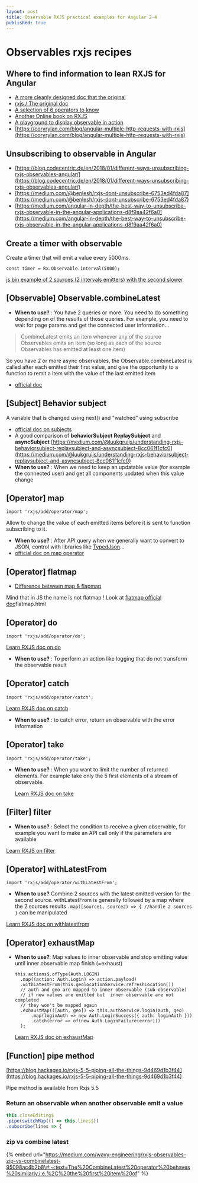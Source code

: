```yaml
---
layout: post
title: Observable RXJS practical examples for Angular 2-4
published: true
---
```


# Observables rxjs recipes

## Where to find information to lean RXJS for Angular

* [A more cleanly designed doc that the original](https://www.learnrxjs.io)
* [rxjs / The original doc](http://reactivex.io/rxjs/)
* [A selection of 6 operators to know](https://netbasal.com/rxjs-six-operators-that-you-must-know-5ed3b6e238a0)
* [Another Online book on RXJS](http://xgrommx.github.io/rx-book/content/observable)
* [A playground to display observable in action](https://rxviz.com/examples/chess-game)
* [https://coryrylan.com/blog/angular-multiple-http-requests-with-rxjs](https://coryrylan.com/blog/angular-multiple-http-requests-with-rxjs)

## Unsubscribing to observable in Angular

* [https://blog.codecentric.de/en/2018/01/different-ways-unsubscribing-rxjs-observables-angular/](https://blog.codecentric.de/en/2018/01/different-ways-unsubscribing-rxjs-observables-angular/)
* [https://medium.com/@benlesh/rxjs-dont-unsubscribe-6753ed4fda87](https://medium.com/@benlesh/rxjs-dont-unsubscribe-6753ed4fda87)
* [https://medium.com/angular-in-depth/the-best-way-to-unsubscribe-rxjs-observable-in-the-angular-applications-d8f9aa42f6a0](https://medium.com/angular-in-depth/the-best-way-to-unsubscribe-rxjs-observable-in-the-angular-applications-d8f9aa42f6a0)

## Create a timer with observable

Create a timer that will emit a value every 5000ms.

```text
const timer = Rx.Observable.interval(5000);
```

[js bin example of 2 sources \(2 intervals emitters\) with the second slower](http://jsbin.com/vujekucuxa/1)

## \[Observable\] Observable.combineLatest

* **When to use?** : You have 2 queries or more. You need to do something depending on of the results of those queries. For example, you need to wait for page params and get the connected user information...

> CombineLatest emits an item whenever any of the source Observables emits an item \(so long as each of the source Observables has emitted at least one item\)

So you have 2 or more async observables, the Observable.combineLatest is called after each emitted their first value, and give the opportunity to a function to remit a item with the value of the last emitted item

* [official doc](http://reactivex.io/documentation/operators/combinelatest.html)

## \[Subject\] Behavior subject

A variable that is changed using next\(\) and "watched" using subscribe

* [official doc on subjects](http://reactivex.io/documentation/subject.html)
* A good comparison of **behaviorSubject** **ReplaySubject** and **asyncSubject** [https://medium.com/@luukgruijs/understanding-rxjs-behaviorsubject-replaysubject-and-asyncsubject-8cc061f1cfc0](https://medium.com/@luukgruijs/understanding-rxjs-behaviorsubject-replaysubject-and-asyncsubject-8cc061f1cfc0)
* **When to use?** : When we need to keep an updatable value \(for example the connected user\) and get all components updated when this value change

## \[Operator\] map

`import 'rxjs/add/operator/map';`

Allow to change the value of each emitted items before it is sent to function subscribing to it.

* **When to use?** : After API query when we generally want to convert to JSON, control with libraries like [TypedJson](https://github.com/JohnWeisz/TypedJSON)...
* [ official doc on map operator](http://reactivex.io/documentation/operators/map.html)

## \[Operator\] flatmap

* [Difference between map & flapmap](https://namitamalik.github.io/Map-vs-FlatMap/)

Mind that in JS the name is not flatmap ! Look at [flatmap official doc](http://reactivex.io/documentation/operators/)flatmap.html

## \[Operator\] do

`import 'rxjs/add/operator/do';`

[Learn RXJS doc on do](https://www.learnrxjs.io/operators/utility/do.html)

* **When to use?** : To perform an action like logging that do not transform the observable result

## \[Operator\] catch

`import 'rxjs/add/operator/catch';`

[Learn RXJS doc on catch](https://www.learnrxjs.io/operators/error_handling/catch.html)

* **When to use?** : to catch error, return an observable with the error information

## \[Operator\] take

`import 'rxjs/add/operator/take';`

* **When to use?** : When you want to limit the number of returned elements. For example take only the 5 first elements of a stream of observable.

  [Learn RXJS doc on take](https://www.learnrxjs.io/operators/filtering/take.html)

## \[Filter\] filter

* **When to use?** : Select the condition to receive a given observable, for example you want to make an API call only if the parameters are available 

[Learn RXJS on filter](https://www.learnrxjs.io/operators/filtering/filter.html)

## \[Operator\] withLatestFrom

`import 'rxjs/add/operator/withLatestFrom';`

* **When to use?** Combine 2 sources with the latest emitted version for the second source. withLatestFrom is generally followed by a map where the 2 sources results `.map([source1, source2) => { //handle 2 sources }` can be manipulated

[Learn RXJS doc on withlatestfrom](https://www.learnrxjs.io/operators/combination/withlatestfrom.html)

## \[Operator\] exhaustMap

* **When to use?**: Map values to inner observable and stop emitting value until inner observable map finish \(=exhaust\)

  ```text
  this.actions$.ofType(Auth.LOGIN)
    .map((action: Auth.Login) => action.payload)
    .withLatestFrom(this.geolocationService.refreshLocation())
    // auth and geo are mapped to inner observable (sub-observable)
    // if new values are emitted but  inner observable are not completed
    // they won't be mapped again
    .exhaustMap(([auth, geo]) => this.authService.login(auth, geo)
        .map(loginAuth => new Auth.LoginSuccess({ auth: loginAuth }))
        .catch(error => of(new Auth.LoginFailure(error)))
    );
  ```

  [Learn RXJS doc on exhaustMap](https://github.com/btroncone/learn-rxjs/blob/master/operators/transformation/exhaustmap.md)

## \[Function\] pipe method

[https://blog.hackages.io/rxjs-5-5-piping-all-the-things-9d469d1b3f44](https://blog.hackages.io/rxjs-5-5-piping-all-the-things-9d469d1b3f44)

Pipe method is available from Rxjs 5.5

### Return an observable when another observable emit a value

```typescript
this.closeEditing$ 
.pipe(switchMap(() => this.lines$))
.subscribe(lines => {
```



### zip vs combine latest

{% embed url="https://medium.com/wavy-engineering/rxjs-observables-zip-vs-combinelatest-95098ac4b2b8\#:~:text=The%20CombineLatest%20operator%20behaves%20similarly,i.e.%2C%20the%20first%20item%20of" %}



